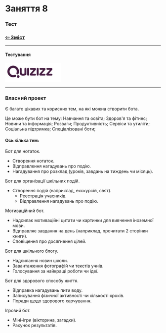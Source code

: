 # Заняття 8

### Тест

### [&#8678; Зміст](../index.md)

---

#### Тестування

[![quizizz](quizizz.jpeg)](https://quizizz.com/)

---

### Власний проект

Є багато цікавих та корисних тем, на які можна створити бота. 

Це може бути бот на тему: Навчання та освіта; Здоров'я та фітнес; Новини та інформація;
Розваги; Продуктивність; Сервіси та утиліти; Соціальна підтримка; 
Спеціалізовані боти;

#### Ось кілька тем:

Бот для нотаток.
- Створення нотаток.
- Відправлення нагадувань про подію.
- Нагадування про розклад (уроків, завдань на тиждень чи місяць).

Бот для організації шкільних подій.
- Створення подій (наприклад, екскурсій, свят).
  - Реєстрація учасників.
  - Відправлення нагадувань про подію.

Мотиваційний бот.
- Надсилає мотиваційні цитати чи картинки для вивчення іноземної мови.
- Відправляє завдання на день (наприклад, прочитати 2 сторінки книги).
- Сповіщення про досягнення цілей.

Бот для шкільного блогу.
- Надсилання новин школи.
- Завантаження фотографій чи текстів учнів.
- Голосування за найкращі роботи чи ідеї.

Бот для здорового способу життя.
- Відправка нагадувань пити воду.
- Записування фізичної активності чи кількості кроків.
- Поради щодо здорового харчування.

Ігровий бот.
- Міні-ігри (вікторина, загадки).
- Рахунок результатів.



